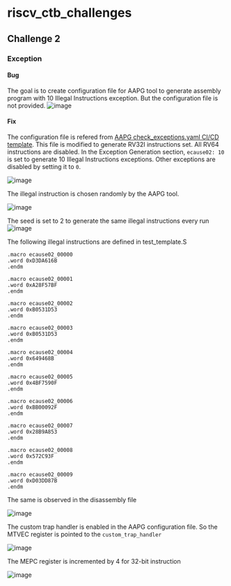 # riscv_ctb_challenges
## Challenge 2
### Exception
#### Bug
The goal is to create configuration file for AAPG tool to generate assembly program with 10 Illegal Instructions exception. But the configuration file is not provided.
![image](https://github.com/vyomasystems-lab/riscv-ctb-challenge-SureshKarthik/assets/7915301/34cad288-a84d-416e-b014-3e8617f1d2e1)

#### Fix
The configuration file is refered from [AAPG check_exceptions.yaml CI/CD template](https://gitlab.com/shaktiproject/tools/aapg/-/raw/master/tests/ci_cd_templates/check_exceptions.yaml). This file is modified to generate RV32I instructions set. All RV64 instructions are disabled. In the Exception Generation section, `ecause02: 10` is set to generate 10 Illegal Instructions exceptions. Other exceptions are disabled by setting it to `0`.

![image](https://github.com/vyomasystems-lab/riscv-ctb-challenge-SureshKarthik/assets/7915301/d782f1d2-452f-4056-8876-9dafe9059df9)

The illegal instruction is chosen randomly by the AAPG tool.

![image](https://github.com/vyomasystems-lab/riscv-ctb-challenge-SureshKarthik/assets/7915301/509c35f6-09b4-47b3-aab5-ba09572fce64)

The seed is set to 2 to generate the same illegal instructions every run
![image](https://github.com/vyomasystems-lab/riscv-ctb-challenge-SureshKarthik/assets/7915301/60454524-3021-47ae-8447-c64e24eb62ff)


The following illegal instructions are defined in test_template.S
```
.macro ecause02_00000
.word 0xD3DA616B
.endm
      
.macro ecause02_00001
.word 0xA28F57BF
.endm
      
.macro ecause02_00002
.word 0xB0531D53
.endm
      
.macro ecause02_00003
.word 0xB0531D53
.endm
      
.macro ecause02_00004
.word 0x649468B
.endm
      
.macro ecause02_00005
.word 0x4BF7590F
.endm
      
.macro ecause02_00006
.word 0xBB00092F
.endm
      
.macro ecause02_00007
.word 0x28B9A853
.endm
      
.macro ecause02_00008
.word 0x572C93F
.endm
      
.macro ecause02_00009
.word 0xD03DD87B
.endm
```

The same is observed in the disassembly file

![image](https://github.com/vyomasystems-lab/riscv-ctb-challenge-SureshKarthik/assets/7915301/a992f697-4a74-4438-a49c-0f1af8e2e784)

The custom trap handler is enabled in the AAPG configuration file. So the MTVEC register is pointed to the `custom_trap_handler`

![image](https://github.com/vyomasystems-lab/riscv-ctb-challenge-SureshKarthik/assets/7915301/bd98877c-66d1-407d-a649-276b79f91790)

The MEPC register is incremented by 4 for 32-bit instruction

![image](https://github.com/vyomasystems-lab/riscv-ctb-challenge-SureshKarthik/assets/7915301/ea07e333-8631-4cdd-9735-edb3b6275140)
